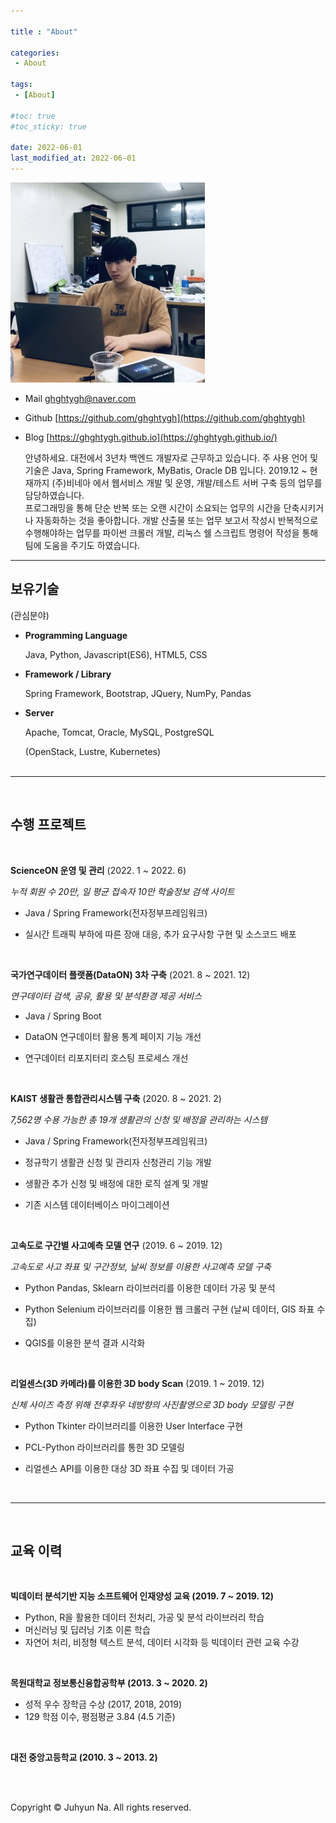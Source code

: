 ```yaml
---

title : "About"

categories:
 - About

tags:
 - [About]

#toc: true
#toc_sticky: true

date: 2022-06-01
last_modified_at: 2022-06-01
---
```



![about.jpg](images/about_sm.jpeg)


- Mail                 ghghtygh@naver.com

- Github             [https://github.com/ghghtygh](https://github.com/ghghtygh)

- Blog                 [https://ghghtygh.github.io](https://ghghtygh.github.io/)

  안녕하세요. 대전에서 3년차 백엔드 개발자로 근무하고 있습니다. 주 사용 언어 및 기술은 Java, Spring Framework, MyBatis, Oracle DB 입니다. 2019.12 ~ 현재까지 (주)비네아 에서 웹서비스 개발 및 운영, 개발/테스트 서버 구축 등의 업무를 담당하였습니다.  
  프로그래밍을 통해 단순 반복 또는 오랜 시간이 소요되는 업무의 시간을 단축시키거나 자동화하는 것을 좋아합니다. 개발 산출물 또는 업무 보고서 작성시 반복적으로 수행해야하는 업무를 파이썬 크롤러 개발, 리눅스 쉘 스크립트 명령어 작성을 통해 팀에 도움을 주기도 하였습니다.

---

## 보유기술
(관심분야)
<br>

- **Programming Language**

    Java, Python, Javascript(ES6), HTML5, CSS

- **Framework / Library**

    Spring Framework, Bootstrap, JQuery, NumPy, Pandas

- **Server**

   Apache, Tomcat, Oracle, MySQL, PostgreSQL

    (OpenStack, Lustre, Kubernetes)
<br><br>
---
<br>

## 수행 프로젝트

<br/>

**ScienceON 운영 및 관리** (2022. 1 ~ 2022. 6)

*누적 회원 수 20만, 일 평균 접속자 10만 학술정보 검색 사이트*

  - Java / Spring Framework(전자정부프레임워크)

  - 실시간 트래픽 부하에 따른 장애 대응, 추가 요구사항 구현 및 소스코드 배포

<br>

**국가연구데이터 플랫폼(DataON) 3차 구축** (2021. 8 ~ 2021. 12)

*연구데이터 검색, 공유, 활용 및 분석환경 제공 서비스*

 - Java / Spring Boot

 - DataON 연구데이터 활용 통계 페이지 기능 개선

 - 연구데이터 리포지터리 호스팅 프로세스 개선


<br>

**KAIST 생활관 통합관리시스템 구축** (2020. 8 ~ 2021. 2)

*7,562명 수용 가능한 총 19개 생활관의 신청 및 배정을 관리하는 시스템*

 - Java / Spring Framework(전자정부프레임워크)

 - 정규학기 생활관 신청 및 관리자 신청관리 기능 개발

 - 생활관 추가 신청 및 배정에 대한 로직 설계 및 개발

 - 기존 시스템 데이터베이스 마이그레이션 

<br>

**고속도로 구간별 사고예측 모델 연구** (2019. 6 ~ 2019. 12)

*고속도로 사고 좌표 및 구간정보, 날씨 정보를 이용한 사고예측 모델 구축* 

 - Python Pandas, Sklearn 라이브러리를 이용한 데이터 가공 및 분석

 - Python Selenium 라이브러리를 이용한 웹 크롤러 구현 
   (날씨 데이터, GIS 좌표 수집)

 - QGIS를 이용한 분석 결과 시각화

<br>

**리얼센스(3D 카메라)를 이용한 3D body Scan** (2019. 1 ~ 2019. 12)

*신체 사이즈 측정 위해 전후좌우 네방향의 사진촬영으로 3D body 모델링 구현*

 - Python Tkinter 라이브러리를 이용한 User Interface 구현

 - PCL-Python 라이브러리를 통한 3D 모델링

 - 리얼센스 API를 이용한 대상 3D 좌표 수집 및 데이터 가공

<br>

---

<br>

## 교육 이력

<br>

**빅데이터 분석기반 지능 소프트웨어 인재양성 교육 (2019. 7 ~ 2019. 12)**

- Python, R을 활용한 데이터 전처리, 가공 및 분석 라이브러리 학습
- 머신러닝 및 딥러닝 기초 이론 학습
- 자연어 처리, 비정형 텍스트 분석, 데이터 시각화 등 빅데이터 관련 교육 수강

<br>

**목원대학교 정보통신융합공학부 (2013. 3 ~ 2020. 2)**

- 성적 우수 장학금 수상 (2017, 2018, 2019)
- 129 학점 이수, 평점평균 3.84 (4.5 기준)

<br>

**대전 중앙고등학교 (2010. 3 ~ 2013. 2)**

<br>
<br>

Copyright © Juhyun Na. All rights reserved.
